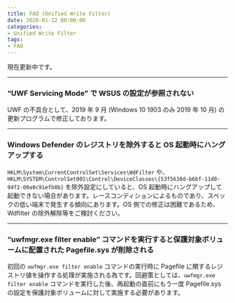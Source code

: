 ```yaml
---
title: FAQ (Unified Write Filter)
date: 2020-01-12 00:00:00
categories:
- Unified Write Filter
tags:
- FAQ
---
```


現在更新中です。
<!-- more -->
***
### “UWF Servicing Mode” で WSUS の設定が参照されない
UWF の不具合として、2019 年 9 月 (Windows 10 1903 のみ 2019 年 10 月) の更新プログラムで修正しております。
***
### Windows Defender のレジストリを除外すると OS 起動時にハングアップする
`HKLM\System\CurrentControlSet\Services\WdFilter` や、`HKLM\SYSTEM\ControlSet001\Control\DeviceClasses\{53f5630d-b6bf-11d0-94f2-00a0c91efb8b}` を除外設定にしていると、OS 起動時にハングアップして起動できない場合があります。レースコンディションによるものであり、スペックの低い端末で発生する傾向にあります。OS 側での修正は困難であるため、Wdfilter の除外解除等をご検討ください。
***
### “uwfmgr.exe filter enable” コマンドを実行すると保護対象ボリュームに配置された Pagefile.sys が削除される
初回の `uwfmgr.exe filter enable` コマンドの実行時に Pagefile に関するレジストリ値を操作する処理が実施される為です。回避策としては、`uwfmgr.exe filter enable` コマンドを実行した後、再起動の直前にもう一度 Pagefile.sys の設定を保護対象ボリュームに対して実施する必要があります。






